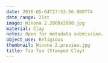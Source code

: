 ```yaml
---
date: 2016-05-04T17:53:56.988774
date_range: 21st
image: Winona 2.2000x2000.jpg
material: Clay
notes: Open for metadata submission.
object_use: Religious
thumbnail: Winona 2.preview.jpg
title: Tsa Tsa (Stamped Clay)
---
```


